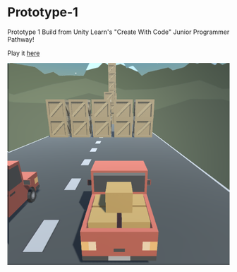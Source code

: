 # Prototype-1
Prototype 1 Build from Unity Learn's "Create With Code" Junior Programmer Pathway!

Play it [here](https://brosephb.github.io/Prototype-1/)

![Cover photo of car simulator](https://github.com/BrosephB/Prototype-1/blob/main/cover.png)
